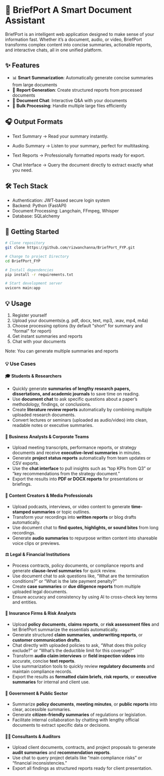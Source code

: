 # 📑 BriefPort A Smart Document Assistant

BriefPort is an intelligent web application designed to make sense of your information fast. Whether it’s a document, audio, or video, BriefPort transforms complex content into concise summaries, actionable reports, and interactive chats, all in one unified platform.

## ✨ Features

- 📊 **Smart Summarization**: Automatically generate concise summaries from large documents
- 📝 **Report Generation**: Create structured reports from processed documents
- 💬 **Document Chat**: Interactive Q&A with your documents
- 🚀 **Bulk Processing**: Handle multiple large files efficiently

## 🎧 Output Formats

- Text Summary → Read your summary instantly.

- Audio Summary → Listen to your summary, perfect for multitasking.

- Text Reports → Professionally formatted reports ready for export.

- Chat Interface → Query the document directly to extract exactly what you need.

## 🛠️ Tech Stack

- Authentication: JWT-based secure login system
- Backend: Python (FastAPI)
- Document Processing: Langchain, FFmpeg, Whisper
- Database: SQLalchemy

## 🚀 Getting Started

```bash
# Clone repository
git clone https://github.com/rizwanchanna/BriefPort_FYP.git

# Change to project Directory
cd BriefPort_FYP

# Install dependencies
pip install -r requirements.txt

# Start development server
uvicorn main:app
```

## 💡 Usage

1. Register yourself
2. Upload your documents(e.g. pdf, docx, text, mp3, .wav, mp4, m4a)
3. Choose processing options (by default "short" for summary and "formal" for report)
4. Get instant summaries and reports
5. Chat with your documents

Note: You can generate multiple summaries and reports

### 💡 **Use Cases**

#### 🎓 **Students & Researchers**

* Quickly generate **summaries of lengthy research papers, dissertations, and academic journals** to save time on reading.
* Use **document chat** to ask specific questions about a paper’s methodology, findings, or conclusions.
* Create **literature review reports** automatically by combining multiple uploaded research documents.
* Convert lectures or seminars (uploaded as audio/video) into clean, readable notes or executive summaries.

#### 💼 **Business Analysts & Corporate Teams**

* Upload meeting transcripts, performance reports, or strategy documents and receive **executive-level summaries** in minutes.
* Generate **project status reports** automatically from team updates or CSV exports.
* Use the **chat interface** to pull insights such as “top KPIs from Q3” or “key recommendations from the strategy document.”
* Export the results into **PDF or DOCX reports** for presentations or briefings.

#### 🎥 **Content Creators & Media Professionals**

* Upload podcasts, interviews, or video content to generate **time-stamped summaries** or topic outlines.
* Transform your recordings into **written reports** or blog drafts automatically.
* Use document chat to **find quotes, highlights, or sound bites** from long recordings.
* Generate **audio summaries** to repurpose written content into shareable voice clips or previews.

#### ⚖️ **Legal & Financial Institutions**

* Process contracts, policy documents, or compliance reports and generate **clause-level summaries** for quick review.
* Use document chat to ask questions like, “What are the termination conditions?” or “What is the late payment penalty?”
* Create **case summaries** or **due diligence reports** from multiple uploaded legal documents.
* Ensure accuracy and consistency by using AI to cross-check key terms and entities.

#### 🏢 **Insurance Firms & Risk Analysts**

* Upload **policy documents**, **claims reports**, or **risk assessment files** and let BriefPort summarize the essentials automatically.
* Generate structured **claim summaries**, **underwriting reports**, or **customer communication drafts**.
* Chat directly with uploaded policies to ask, “What does this policy exclude?” or “What’s the deductible limit for this coverage?”
* Transform **audio claim interviews** or **field inspection videos** into accurate, concise **text reports**.
* Use summarization tools to quickly review **regulatory documents** and maintain compliance records.
* Export the results as **formatted claim briefs**, **risk reports**, or **executive summaries** for internal and client use.

#### 🧾 **Government & Public Sector**

* Summarize **policy documents**, **meeting minutes**, or **public reports** into clear, accessible summaries.
* Generate **citizen-friendly summaries** of regulations or legislation.
* Facilitate internal collaboration by chatting with lengthy official documents to extract specific data or decisions.

#### 🧑‍💼 **Consultants & Auditors**

* Upload client documents, contracts, and project proposals to generate **audit summaries** and **recommendation reports**.
* Use chat to query project details like “main compliance risks” or “financial inconsistencies.”
* Export all findings as structured reports ready for client presentation.